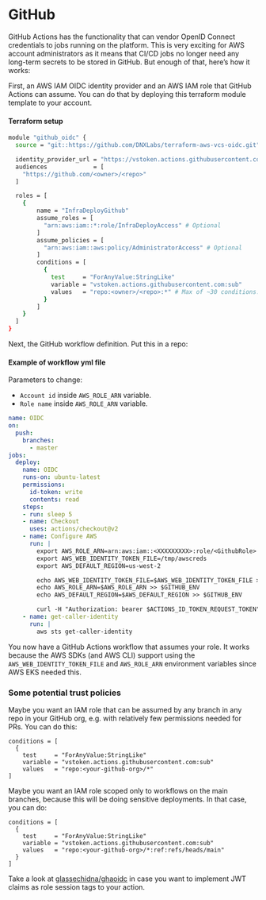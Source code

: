 # GitHub

GitHub Actions has the functionality that can vendor OpenID Connect credentials to jobs running on the platform. This is very exciting for AWS account administrators as it means that CI/CD jobs no longer need any long-term secrets to be stored in GitHub. But enough of that, here’s how it works:

First, an AWS IAM OIDC identity provider and an AWS IAM role that GitHub Actions can assume. You can do that by deploying this terraform module template to your account.

#### Terraform setup

```bash
module "github_oidc" {
  source = "git::https://github.com/DNXLabs/terraform-aws-vcs-oidc.git"

  identity_provider_url = "https://vstoken.actions.githubusercontent.com"
  audiences             = [
    "https://github.com/<owner>/<repo>"
  ]

  roles = [
    {
        name = "InfraDeployGithub"
        assume_roles = [
          "arn:aws:iam::*:role/InfraDeployAccess" # Optional
        ]
        assume_policies = [
          "arn:aws:iam::aws:policy/AdministratorAccess" # Optional
        ]
        conditions = [
          {
            test     = "ForAnyValue:StringLike"
            variable = "vstoken.actions.githubusercontent.com:sub"
            values   = "repo:<owner>/<repo>:*" # Max of ~30 conditions.
          }
        ]
    }
  ]
}
```

Next, the GitHub workflow definition. Put this in a repo:

#### Example of workflow yml file

Parameters to change:
- `Account id` inside `AWS_ROLE_ARN` variable.
- `Role name` inside `AWS_ROLE_ARN` variable.

```yml
name: OIDC
on:
  push:
    branches:
      - master
jobs:
  deploy:
    name: OIDC
    runs-on: ubuntu-latest
    permissions:
      id-token: write
      contents: read
    steps:
    - run: sleep 5
    - name: Checkout
      uses: actions/checkout@v2
    - name: Configure AWS
      run: |
        export AWS_ROLE_ARN=arn:aws:iam::<XXXXXXXXX>:role/<GithubRole>
        export AWS_WEB_IDENTITY_TOKEN_FILE=/tmp/awscreds
        export AWS_DEFAULT_REGION=us-west-2

        echo AWS_WEB_IDENTITY_TOKEN_FILE=$AWS_WEB_IDENTITY_TOKEN_FILE >> $GITHUB_ENV
        echo AWS_ROLE_ARN=$AWS_ROLE_ARN >> $GITHUB_ENV
        echo AWS_DEFAULT_REGION=$AWS_DEFAULT_REGION >> $GITHUB_ENV

        curl -H "Authorization: bearer $ACTIONS_ID_TOKEN_REQUEST_TOKEN" "$ACTIONS_ID_TOKEN_REQUEST_URL" | jq -r '.value' > $AWS_WEB_IDENTITY_TOKEN_FILE
    - name: get-caller-identity
      run: |
        aws sts get-caller-identity
```

You now have a GitHub Actions workflow that assumes your role. It works because the AWS SDKs (and AWS CLI) support using the `AWS_WEB_IDENTITY_TOKEN_FILE` and `AWS_ROLE_ARN` environment variables since AWS EKS needed this.

### Some potential trust policies

Maybe you want an IAM role that can be assumed by any branch in any repo in your GitHub org, e.g. with relatively few permissions needed for PRs. You can do this:

```
conditions = [
  {
    test     = "ForAnyValue:StringLike"
    variable = "vstoken.actions.githubusercontent.com:sub"
    values   = "repo:<your-github-org>/*"
]
```

Maybe you want an IAM role scoped only to workflows on the main branches, because this will be doing sensitive deployments. In that case, you can do:

```
conditions = [
  {
    test     = "ForAnyValue:StringLike"
    variable = "vstoken.actions.githubusercontent.com:sub"
    values   = "repo:<your-github-org>/*:ref:refs/heads/main"
  }
]
```

Take a look at [glassechidna/ghaoidc](https://github.com/glassechidna/ghaoidc) in case you want to implement JWT claims as role session tags to your action.
